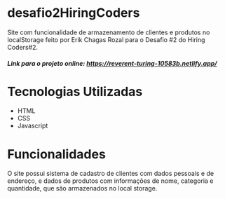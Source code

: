 # desafio2HiringCoders

Site com funcionalidade de armazenamento de clientes e produtos no localStorage feito por Erik Chagas Rozal para o Desafio #2 do Hiring Coders#2.

##### Link para o projeto online: https://reverent-turing-10583b.netlify.app/

# Tecnologias Utilizadas

- HTML
- CSS
- Javascript

# Funcionalidades

O site possui sistema de cadastro de clientes com dados pessoais e de endereço, e dados de produtos com informações de nome, categoria e quantidade, que são armazenados no local storage.
